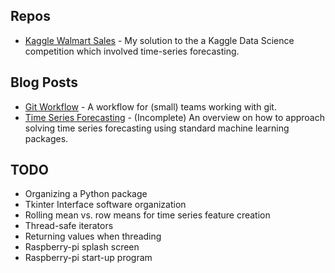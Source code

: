 ## Repos

* [Kaggle Walmart Sales](https://github.com/npa02012/kaggle_walmart_sales) - My solution to the a Kaggle Data Science competition which involved time-series forecasting.


## Blog Posts

* [Git Workflow](https://github.com/npa02012/blog_posts/tree/master/git_workflow) - A workflow for (small) teams working with git.
* [Time Series Forecasting](https://github.com/npa02012/blog_posts/tree/master/time_series) - (Incomplete) An overview on how to approach solving time series forecasting using standard machine learning packages.


## TODO

* Organizing a Python package
* Tkinter Interface software organization
* Rolling mean vs. row means for time series feature creation
* Thread-safe iterators
* Returning values when threading
* Raspberry-pi splash screen
* Raspberry-pi start-up program
